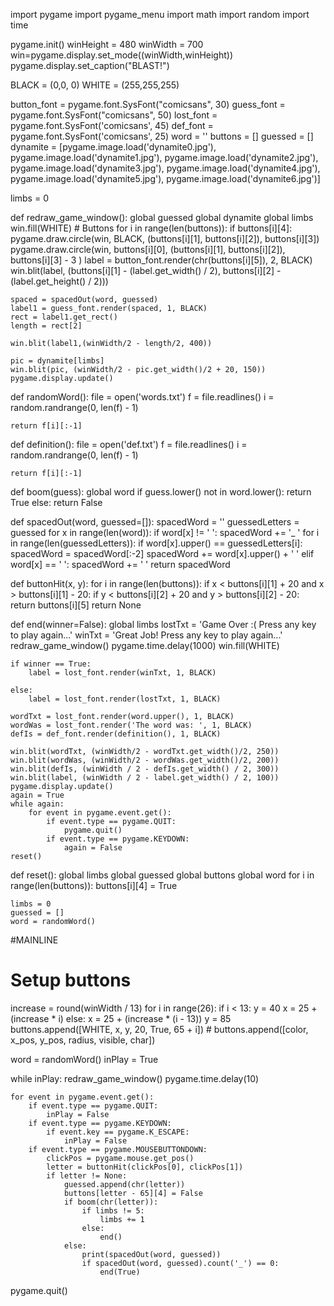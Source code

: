 import pygame
import pygame_menu
import math
import random
import time

pygame.init()
winHeight = 480
winWidth = 700
win=pygame.display.set_mode((winWidth,winHeight))
pygame.display.set_caption("BLAST!")

BLACK = (0,0, 0)
WHITE = (255,255,255)


button_font = pygame.font.SysFont("comicsans", 30)
guess_font = pygame.font.SysFont("comicsans", 50)
lost_font = pygame.font.SysFont('comicsans', 45)
def_font = pygame.font.SysFont('comicsans', 25)
word = ''
buttons = []
guessed = []
dynamite = [pygame.image.load('dynamite0.jpg'), pygame.image.load('dynamite1.jpg'), pygame.image.load('dynamite2.jpg'), pygame.image.load('dynamite3.jpg'), pygame.image.load('dynamite4.jpg'), pygame.image.load('dynamite5.jpg'), pygame.image.load('dynamite6.jpg')]

limbs = 0

def redraw_game_window():
    global guessed
    global dynamite
    global limbs
    win.fill(WHITE)
    # Buttons
    for i in range(len(buttons)):
        if buttons[i][4]:
            pygame.draw.circle(win, BLACK, (buttons[i][1], buttons[i][2]), buttons[i][3])
            pygame.draw.circle(win, buttons[i][0], (buttons[i][1], buttons[i][2]), buttons[i][3] - 3
                               )
            label = button_font.render(chr(buttons[i][5]), 2, BLACK)
            win.blit(label, (buttons[i][1] - (label.get_width() / 2), buttons[i][2] - (label.get_height() / 2)))

    spaced = spacedOut(word, guessed)
    label1 = guess_font.render(spaced, 1, BLACK)
    rect = label1.get_rect()
    length = rect[2]
    
    win.blit(label1,(winWidth/2 - length/2, 400))

    pic = dynamite[limbs]
    win.blit(pic, (winWidth/2 - pic.get_width()/2 + 20, 150))
    pygame.display.update()



def randomWord():
    file = open('words.txt')
    f = file.readlines()
    i = random.randrange(0, len(f) - 1)

    return f[i][:-1]

def definition():
    file = open('def.txt')
    f = file.readlines()
    i = random.randrange(0, len(f) - 1)

    return f[i][:-1]

def boom(guess):
    global word
    if guess.lower() not in word.lower():
        return True
    else:
        return False


def spacedOut(word, guessed=[]):
    spacedWord = ''
    guessedLetters = guessed
    for x in range(len(word)):
        if word[x] != ' ':
            spacedWord += '_ '
            for i in range(len(guessedLetters)):
                if word[x].upper() == guessedLetters[i]:
                    spacedWord = spacedWord[:-2]
                    spacedWord += word[x].upper() + ' '
        elif word[x] == ' ':
            spacedWord += ' '
    return spacedWord
            

def buttonHit(x, y):
    for i in range(len(buttons)):
        if x < buttons[i][1] + 20 and x > buttons[i][1] - 20:
            if y < buttons[i][2] + 20 and y > buttons[i][2] - 20:
                return buttons[i][5]
    return None


def end(winner=False):
    global limbs
    lostTxt = 'Game Over :( Press any key to play again...'
    winTxt = 'Great Job! Press any key to play again...'
    redraw_game_window()
    pygame.time.delay(1000)
    win.fill(WHITE)

    if winner == True:
        label = lost_font.render(winTxt, 1, BLACK)

    else:
        label = lost_font.render(lostTxt, 1, BLACK)

    wordTxt = lost_font.render(word.upper(), 1, BLACK)
    wordWas = lost_font.render('The word was: ', 1, BLACK)
    defIs = def_font.render(definition(), 1, BLACK)

    win.blit(wordTxt, (winWidth/2 - wordTxt.get_width()/2, 250))
    win.blit(wordWas, (winWidth/2 - wordWas.get_width()/2, 200))
    win.blit(defIs, (winWidth / 2 - defIs.get_width() / 2, 300))
    win.blit(label, (winWidth / 2 - label.get_width() / 2, 100))
    pygame.display.update()
    again = True
    while again:
        for event in pygame.event.get():
            if event.type == pygame.QUIT:
                pygame.quit()
            if event.type == pygame.KEYDOWN:
                again = False
    reset()


def reset():
    global limbs
    global guessed
    global buttons
    global word
    for i in range(len(buttons)):
        buttons[i][4] = True

    limbs = 0
    guessed = []
    word = randomWord()

#MAINLINE


# Setup buttons
increase = round(winWidth / 13)
for i in range(26):
    if i < 13:
        y = 40
        x = 25 + (increase * i)
    else:
        x = 25 + (increase * (i - 13))
        y = 85
    buttons.append([WHITE, x, y, 20, True, 65 + i])
    # buttons.append([color, x_pos, y_pos, radius, visible, char])

word = randomWord()
inPlay = True

while inPlay:
    redraw_game_window()
    pygame.time.delay(10)

    for event in pygame.event.get():
        if event.type == pygame.QUIT:
            inPlay = False
        if event.type == pygame.KEYDOWN:
            if event.key == pygame.K_ESCAPE:
                inPlay = False
        if event.type == pygame.MOUSEBUTTONDOWN:
            clickPos = pygame.mouse.get_pos()
            letter = buttonHit(clickPos[0], clickPos[1])
            if letter != None:
                guessed.append(chr(letter))
                buttons[letter - 65][4] = False
                if boom(chr(letter)):
                    if limbs != 5:
                        limbs += 1
                    else:
                        end()
                else:
                    print(spacedOut(word, guessed))
                    if spacedOut(word, guessed).count('_') == 0:
                        end(True)

pygame.quit()



